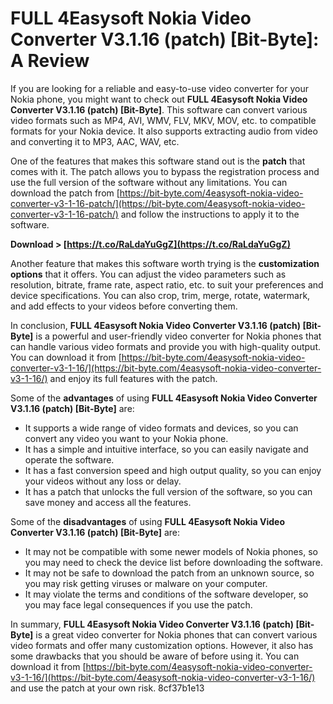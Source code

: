 
 
# FULL 4Easysoft Nokia Video Converter V3.1.16 (patch) [Bit-Byte]: A Review
 
If you are looking for a reliable and easy-to-use video converter for your Nokia phone, you might want to check out **FULL 4Easysoft Nokia Video Converter V3.1.16 (patch) [Bit-Byte]**. This software can convert various video formats such as MP4, AVI, WMV, FLV, MKV, MOV, etc. to compatible formats for your Nokia device. It also supports extracting audio from video and converting it to MP3, AAC, WAV, etc.
 
One of the features that makes this software stand out is the **patch** that comes with it. The patch allows you to bypass the registration process and use the full version of the software without any limitations. You can download the patch from [https://bit-byte.com/4easysoft-nokia-video-converter-v3-1-16-patch/](https://bit-byte.com/4easysoft-nokia-video-converter-v3-1-16-patch/) and follow the instructions to apply it to the software.
 
**Download &gt; [https://t.co/RaLdaYuGgZ](https://t.co/RaLdaYuGgZ)**


 
Another feature that makes this software worth trying is the **customization options** that it offers. You can adjust the video parameters such as resolution, bitrate, frame rate, aspect ratio, etc. to suit your preferences and device specifications. You can also crop, trim, merge, rotate, watermark, and add effects to your videos before converting them.
 
In conclusion, **FULL 4Easysoft Nokia Video Converter V3.1.16 (patch) [Bit-Byte]** is a powerful and user-friendly video converter for Nokia phones that can handle various video formats and provide you with high-quality output. You can download it from [https://bit-byte.com/4easysoft-nokia-video-converter-v3-1-16/](https://bit-byte.com/4easysoft-nokia-video-converter-v3-1-16/) and enjoy its full features with the patch.
  
Some of the **advantages** of using **FULL 4Easysoft Nokia Video Converter V3.1.16 (patch) [Bit-Byte]** are:
 
- It supports a wide range of video formats and devices, so you can convert any video you want to your Nokia phone.
- It has a simple and intuitive interface, so you can easily navigate and operate the software.
- It has a fast conversion speed and high output quality, so you can enjoy your videos without any loss or delay.
- It has a patch that unlocks the full version of the software, so you can save money and access all the features.

Some of the **disadvantages** of using **FULL 4Easysoft Nokia Video Converter V3.1.16 (patch) [Bit-Byte]** are:

- It may not be compatible with some newer models of Nokia phones, so you may need to check the device list before downloading the software.
- It may not be safe to download the patch from an unknown source, so you may risk getting viruses or malware on your computer.
- It may violate the terms and conditions of the software developer, so you may face legal consequences if you use the patch.

In summary, **FULL 4Easysoft Nokia Video Converter V3.1.16 (patch) [Bit-Byte]** is a great video converter for Nokia phones that can convert various video formats and offer many customization options. However, it also has some drawbacks that you should be aware of before using it. You can download it from [https://bit-byte.com/4easysoft-nokia-video-converter-v3-1-16/](https://bit-byte.com/4easysoft-nokia-video-converter-v3-1-16/) and use the patch at your own risk.
 8cf37b1e13
 
